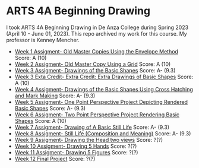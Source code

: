 # ARTS 4A Beginning Drawing
I took ARTS 4A Beginning Drawing in De Anza College during Spring 2023 (April 10 - June 01, 2023). This repo archived my work for this course. My professor is Kenney Mencher.
* [Week 1 Assigment- Old Master Copies Using the Envelope Method](week1.md) Score: A (10)
* [Week 2 Assigment- Old Master Copy Using a Grid](week2.md) Score: A (10)
* [Week 3 Assigment- Drawings of the Basic Shapes](week3.md) Score: A- (9.3)
* [Week 3 Exta Credit- Extra Credit: Extra Drawings of Basic Shapes](week3extra.md) Score: A (10)
* [Week 4 Assigment- Drawings of the Basic Shapes Using Cross Hatching and Mark Making](week4.md) Score: A- (9.3)
* [Week 5 Assigment- One Point Perspective Project Depicting Rendered Basic Shapes](week5.md) Score: A- (9.3)
* [Week 6 Assigment- Two Point Perspective Project Rendering Basic Shapes](week6.md) Score: A (10)
* [Week 7 Assigment- Drawing of A Basic Still Life](week7.md) Score: A- (9.3)
* [Week 8 Assigment- Still Life (Composition and Meaning)](week8.md) Score: A- (9.3)
* [Week 9 Assigment- Drawing the Head two views](week9.md) Score: ?(?)
* [Week 10 Assigment- Drawing 5 Hands](week10.md) Score: ?(?)
* [Week 11 Assigment- Drawing 5 Figures](week11.md) Score: ?(?)
* [Week 12 Final Project](week12.md)  Score: ?(?)
